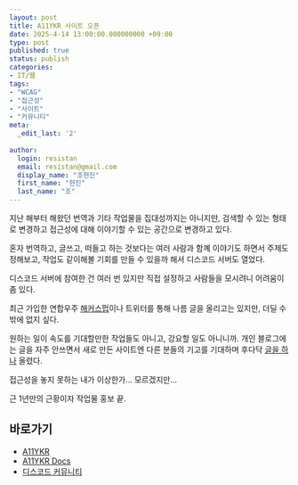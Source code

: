 ```yaml
---
layout: post
title: A11YKR 사이트 오픈
date: 2025-4-14 13:00:00.000000000 +09:00
type: post
published: true
status: publish
categories:
- IT/웹
tags:
- "WCAG"
- "접근성"
- "사이트"
- "커뮤니티"
meta:
  _edit_last: '2'
  
author:
  login: resistan
  email: resistan@gmail.com
  display_name: "조현진"
  first_name: "현진"
  last_name: "조"
---
```


지난 해부터 해왔던 번역과 기타 작업물을 집대성까지는 아니지만, 검색할 수 있는 형태로 변경하고 접근성에 대해 이야기할 수 있는 공간으로 변경하고 있다.

혼자 번역하고, 글쓰고, 떠들고 하는 것보다는 여러 사람과 함꼐 이야기도 하면서 주제도 정해보고, 작업도 같이해볼 기회를 만들 수 있을까 해서 디스코드 서버도 열었다.

디스코드 서버에 참여한 건 여러 번 있지만 직접 설정하고 사람들을 모시려니 어려움이 좀 있다. 

최근 가입한 연합우주 [해커스펍](https://hackers.pub/)이나 트위터를 통해 나름 글을 올리고는 있지만, 더딜 수밖에 없지 싶다.

원하는 일이 속도를 기대할만한 작업들도 아니고, 강요할 일도 아니니까. 개인 블로그에는 글을 자주 안쓰면서 새로 만든 사이트엔 다른 분들의 기고를 기대하며 후다닥 [글을 하나](https://a11ykr.github.io/stories/accessibility-is-important/) 올렸다.

접근성을 놓지 못하는 내가 이상한가... 모르겠지만...

근 1년만의 근황이자 작업물 홍보 끝.

## 바로가기

* [A11YKR](https://a11ykr.github.io/)
* [A11YKR Docs](https://a11ykr.github.io/docs/)
* [디스코드 커뮤니티](https://discord.gg/9ZXYJWDjWR)

